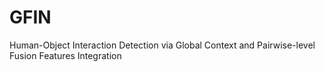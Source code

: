 # GFIN
Human-Object Interaction Detection via Global Context and Pairwise-level Fusion Features Integration

